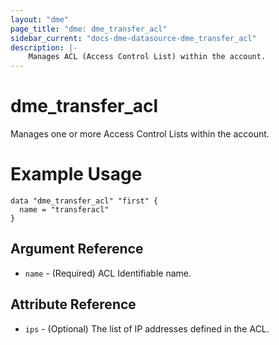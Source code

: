 ```yaml
---
layout: "dme"
page_title: "dme: dme_transfer_acl"
sidebar_current: "docs-dme-datasource-dme_transfer_acl"
description: |-
    Manages ACL (Access Control List) within the account.
---
```


# dme_transfer_acl #
Manages one or more Access Control Lists within the account.

# Example Usage #
```hcl
data "dme_transfer_acl" "first" {
  name = "transferacl"
}

```

## Argument Reference ##
* `name` - (Required) ACL Identifiable name.

## Attribute Reference ##
* `ips` - (Optional) The list of IP addresses defined in the ACL.

